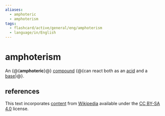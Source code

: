 ```yaml
---
aliases:
  - amphoteric
  - amphoterism
tags:
  - flashcard/active/general/eng/amphoterism
  - language/in/English
---
```


# amphoterism

An {@{__amphoteric__}@} [compound](chemical%20compound.md) {@{can react both as an [acid](acid.md) and a [base](base%20(chemistry).md)}@}. <!--SR:!2032-01-13,2432,330!2025-07-25,624,310-->

## references

This text incorporates [content](https://en.wikipedia.org/wiki/amphoterism) from [Wikipedia](Wikipedia.md) available under the [CC BY-SA 4.0](https://creativecommons.org/licenses/by-sa/4.0/) license.
